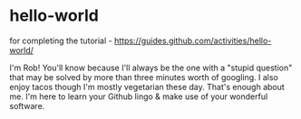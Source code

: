 # hello-world
for completing the tutorial - https://guides.github.com/activities/hello-world/

I'm Rob! You'll know because I'll always be the one with a "stupid question" that may be solved by more than three minutes worth of googling. I also enjoy tacos though I'm mostly vegetarian these day. That's enough about me. I'm here to learn your Github lingo & make use of your wonderful software.
